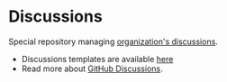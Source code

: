 # Discussions

Special repository managing [organization's discussions](https://github.com/orgs/kemadev/discussions).

- Discussions templates are available [here](/../../.github/tree/main/.github/DISCUSSION_TEMPLATE)
- Read more about [GitHub Discussions](https://docs.github.com/en/discussions).
